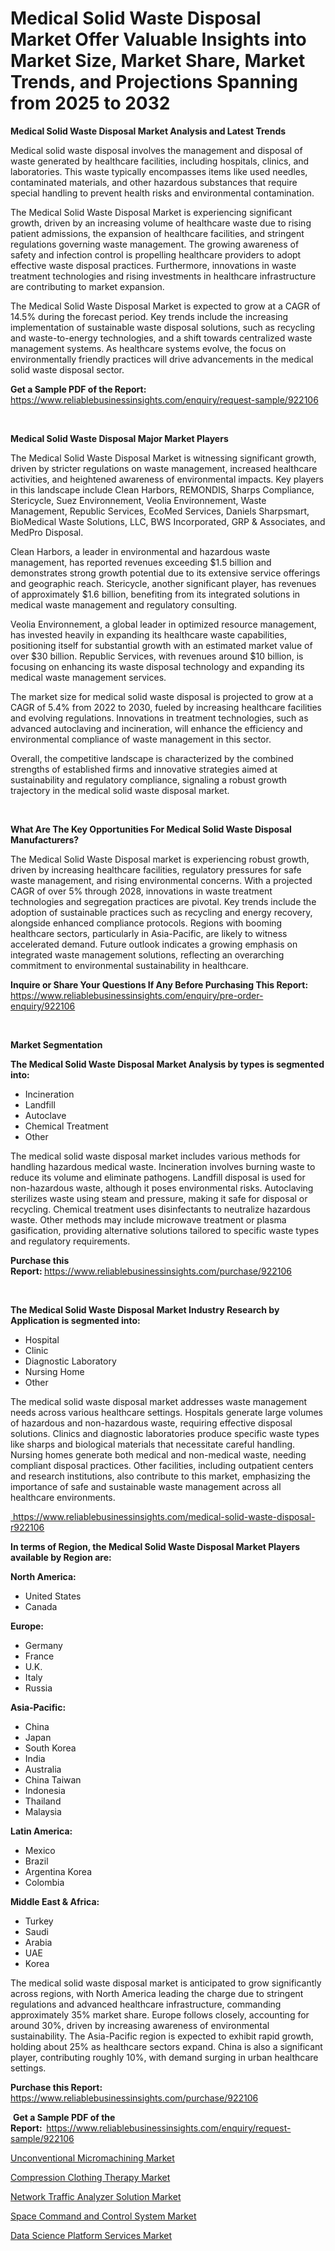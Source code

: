 <p><h1>Medical Solid Waste Disposal Market Offer Valuable Insights into Market Size, Market Share, Market Trends, and Projections Spanning from 2025 to 2032</h1></p><p><strong>Medical Solid Waste Disposal Market Analysis and Latest Trends</strong></p>
<p><p>Medical solid waste disposal involves the management and disposal of waste generated by healthcare facilities, including hospitals, clinics, and laboratories. This waste typically encompasses items like used needles, contaminated materials, and other hazardous substances that require special handling to prevent health risks and environmental contamination.</p><p>The Medical Solid Waste Disposal Market is experiencing significant growth, driven by an increasing volume of healthcare waste due to rising patient admissions, the expansion of healthcare facilities, and stringent regulations governing waste management. The growing awareness of safety and infection control is propelling healthcare providers to adopt effective waste disposal practices. Furthermore, innovations in waste treatment technologies and rising investments in healthcare infrastructure are contributing to market expansion. </p><p>The Medical Solid Waste Disposal Market is expected to grow at a CAGR of 14.5% during the forecast period. Key trends include the increasing implementation of sustainable waste disposal solutions, such as recycling and waste-to-energy technologies, and a shift towards centralized waste management systems. As healthcare systems evolve, the focus on environmentally friendly practices will drive advancements in the medical solid waste disposal sector.</p></p>
<p><strong>Get a Sample PDF of the Report:&nbsp;</strong> <a href="https://www.reliablebusinessinsights.com/enquiry/request-sample/922106?utm_campaign=1091&utm_medium=2&utm_source=Github&utm_content=ia&utm_term=07032025&utm_id=medical-solid-waste-disposal">https://www.reliablebusinessinsights.com/enquiry/request-sample/922106</a></p>
<p>&nbsp;</p>
<p><strong>Medical Solid Waste Disposal Major Market Players</strong></p>
<p><p>The Medical Solid Waste Disposal Market is witnessing significant growth, driven by stricter regulations on waste management, increased healthcare activities, and heightened awareness of environmental impacts. Key players in this landscape include Clean Harbors, REMONDIS, Sharps Compliance, Stericycle, Suez Environnement, Veolia Environnement, Waste Management, Republic Services, EcoMed Services, Daniels Sharpsmart, BioMedical Waste Solutions, LLC, BWS Incorporated, GRP & Associates, and MedPro Disposal.</p><p>Clean Harbors, a leader in environmental and hazardous waste management, has reported revenues exceeding $1.5 billion and demonstrates strong growth potential due to its extensive service offerings and geographic reach. Stericycle, another significant player, has revenues of approximately $1.6 billion, benefiting from its integrated solutions in medical waste management and regulatory consulting.</p><p>Veolia Environnement, a global leader in optimized resource management, has invested heavily in expanding its healthcare waste capabilities, positioning itself for substantial growth with an estimated market value of over $30 billion. Republic Services, with revenues around $10 billion, is focusing on enhancing its waste disposal technology and expanding its medical waste management services.</p><p>The market size for medical solid waste disposal is projected to grow at a CAGR of 5.4% from 2022 to 2030, fueled by increasing healthcare facilities and evolving regulations. Innovations in treatment technologies, such as advanced autoclaving and incineration, will enhance the efficiency and environmental compliance of waste management in this sector.</p><p>Overall, the competitive landscape is characterized by the combined strengths of established firms and innovative strategies aimed at sustainability and regulatory compliance, signaling a robust growth trajectory in the medical solid waste disposal market.</p></p>
<p>&nbsp;</p>
<p><strong>What Are The Key Opportunities For Medical Solid Waste Disposal Manufacturers?</strong></p>
<p><p>The Medical Solid Waste Disposal market is experiencing robust growth, driven by increasing healthcare facilities, regulatory pressures for safe waste management, and rising environmental concerns. With a projected CAGR of over 5% through 2028, innovations in waste treatment technologies and segregation practices are pivotal. Key trends include the adoption of sustainable practices such as recycling and energy recovery, alongside enhanced compliance protocols. Regions with booming healthcare sectors, particularly in Asia-Pacific, are likely to witness accelerated demand. Future outlook indicates a growing emphasis on integrated waste management solutions, reflecting an overarching commitment to environmental sustainability in healthcare.</p></p>
<p><strong>Inquire or Share Your Questions If Any Before Purchasing This Report:</strong> <a href="https://www.reliablebusinessinsights.com/enquiry/pre-order-enquiry/922106?utm_campaign=1091&utm_medium=2&utm_source=Github&utm_content=ia&utm_term=07032025&utm_id=medical-solid-waste-disposal">https://www.reliablebusinessinsights.com/enquiry/pre-order-enquiry/922106</a></p>
<p>&nbsp;</p>
<p><strong>Market Segmentation</strong></p>
<p><strong>The Medical Solid Waste Disposal Market Analysis by types is segmented into:</strong></p>
<p><ul><li>Incineration</li><li>Landfill</li><li>Autoclave</li><li>Chemical Treatment</li><li>Other</li></ul></p>
<p><p>The medical solid waste disposal market includes various methods for handling hazardous medical waste. Incineration involves burning waste to reduce its volume and eliminate pathogens. Landfill disposal is used for non-hazardous waste, although it poses environmental risks. Autoclaving sterilizes waste using steam and pressure, making it safe for disposal or recycling. Chemical treatment uses disinfectants to neutralize hazardous waste. Other methods may include microwave treatment or plasma gasification, providing alternative solutions tailored to specific waste types and regulatory requirements.</p></p>
<p><strong>Purchase this Report:&nbsp;</strong><a href="https://www.reliablebusinessinsights.com/purchase/922106?utm_campaign=1091&utm_medium=2&utm_source=Github&utm_content=ia&utm_term=07032025&utm_id=medical-solid-waste-disposal">https://www.reliablebusinessinsights.com/purchase/922106</a></p>
<p>&nbsp;</p>
<p><strong>The Medical Solid Waste Disposal Market Industry Research by Application is segmented into:</strong></p>
<p><ul><li>Hospital</li><li>Clinic</li><li>Diagnostic Laboratory</li><li>Nursing Home</li><li>Other</li></ul></p>
<p><p>The medical solid waste disposal market addresses waste management needs across various healthcare settings. Hospitals generate large volumes of hazardous and non-hazardous waste, requiring effective disposal solutions. Clinics and diagnostic laboratories produce specific waste types like sharps and biological materials that necessitate careful handling. Nursing homes generate both medical and non-medical waste, needing compliant disposal practices. Other facilities, including outpatient centers and research institutions, also contribute to this market, emphasizing the importance of safe and sustainable waste management across all healthcare environments.</p></p>
<p><a href="https://www.reliablebusinessinsights.com/medical-solid-waste-disposal-r922106?utm_campaign=1091&utm_medium=2&utm_source=Github&utm_content=ia&utm_term=07032025&utm_id=medical-solid-waste-disposal">&nbsp;https://www.reliablebusinessinsights.com/medical-solid-waste-disposal-r922106</a></p>
<p><strong>In terms of Region, the Medical Solid Waste Disposal Market Players available by Region are:</strong></p>
<p>
    <p> <strong> North America: </strong>
        <ul>
            <li>United States</li>
            <li>Canada</li>
        </ul>
        </p> 
    <p> <strong> Europe: </strong>
        <ul>
            <li>Germany</li>
            <li>France</li>
            <li>U.K.</li>
            <li>Italy</li>
            <li>Russia</li>
        </ul>
        </p> 
    <p> <strong> Asia-Pacific: </strong>
        <ul>
            <li>China</li>
            <li>Japan</li>
            <li>South Korea</li>
            <li>India</li>
            <li>Australia</li>
            <li>China Taiwan</li>
            <li>Indonesia</li>
            <li>Thailand</li>
            <li>Malaysia</li>
        </ul>
        </p> 
    <p> <strong> Latin America: </strong>
        <ul>
            <li>Mexico</li>
            <li>Brazil</li>
            <li>Argentina Korea</li>
            <li>Colombia</li>
        </ul>
        </p> 
    <p> <strong> Middle East & Africa: </strong>
        <ul>
            <li>Turkey</li>
            <li>Saudi</li>
            <li>Arabia</li>
            <li>UAE</li>
            <li>Korea</li>
        </ul>
    </p>
    </p>
<p><p>The medical solid waste disposal market is anticipated to grow significantly across regions, with North America leading the charge due to stringent regulations and advanced healthcare infrastructure, commanding approximately 35% market share. Europe follows closely, accounting for around 30%, driven by increasing awareness of environmental sustainability. The Asia-Pacific region is expected to exhibit rapid growth, holding about 25% as healthcare sectors expand. China is also a significant player, contributing roughly 10%, with demand surging in urban healthcare settings.</p></p>
<p><strong>Purchase this Report: </strong><a href="https://www.reliablebusinessinsights.com/purchase/922106?utm_campaign=1091&utm_medium=2&utm_source=Github&utm_content=ia&utm_term=07032025&utm_id=medical-solid-waste-disposal">https://www.reliablebusinessinsights.com/purchase/922106</a></p>
<p>&nbsp;<strong>Get a Sample PDF of the Report:&nbsp;&nbsp;</strong><a href="https://www.reliablebusinessinsights.com/enquiry/request-sample/922106?utm_campaign=1091&utm_medium=2&utm_source=Github&utm_content=ia&utm_term=07032025&utm_id=medical-solid-waste-disposal">https://www.reliablebusinessinsights.com/enquiry/request-sample/922106</a></p>
<p><strong></strong></p>
<p><p><a href="https://github.com/paullsiskec4/Market-Research-Report-List-1/blob/main/unconventional-micromachining-market.md?utm_campaign=1091&utm_medium=2&utm_source=Github&utm_content=ia&utm_term=07032025&utm_id=medical-solid-waste-disposal">Unconventional Micromachining Market</a></p><p><a href="https://github.com/roehrtizonov/Market-Research-Report-List-1/blob/main/compression-clothing-therapy-market.md?utm_campaign=1091&utm_medium=2&utm_source=Github&utm_content=ia&utm_term=07032025&utm_id=medical-solid-waste-disposal">Compression Clothing Therapy Market</a></p><p><a href="https://github.com/sgroitrieu7f/Market-Research-Report-List-1/blob/main/network-traffic-analyzer-solution-market.md?utm_campaign=1091&utm_medium=2&utm_source=Github&utm_content=ia&utm_term=07032025&utm_id=medical-solid-waste-disposal">Network Traffic Analyzer Solution Market</a></p><p><a href="https://github.com/donsonjupa/Market-Research-Report-List-1/blob/main/space-command-and-control-system-market.md?utm_campaign=1091&utm_medium=2&utm_source=Github&utm_content=ia&utm_term=07032025&utm_id=medical-solid-waste-disposal">Space Command and Control System Market</a></p><p><a href="https://github.com/zhininzacher/Market-Research-Report-List-1/blob/main/data-science-platform-services-market.md?utm_campaign=1091&utm_medium=2&utm_source=Github&utm_content=ia&utm_term=07032025&utm_id=medical-solid-waste-disposal">Data Science Platform Services Market</a></p></p>